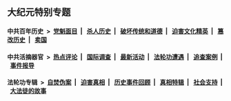 ## 大纪元特别专题

#### 中共百年历史 &nbsp;>&nbsp; [党魁面目](indexes/nf1176107/README.md?08190430) &nbsp;| &nbsp; [杀人历史](indexes/nf1176106/README.md?08190430) &nbsp;| &nbsp; [破坏传统和道德](indexes/nf1176106/README.md?08190430) &nbsp;| &nbsp; [迫害文化精英](indexes/nf1176111/README.md?08190430) &nbsp;| &nbsp; [篡改历史](indexes/nf1176115/README.md?08190430) &nbsp;| &nbsp; [卖国](indexes/nf1176117/README.md?08190430) 

#### 中共活摘器官 &nbsp;>&nbsp; [热点评论](indexes/nf5879/README.md?08190430) &nbsp;| &nbsp; [国际调查](indexes/nf5947/README.md?08190430) &nbsp;| &nbsp; [最新活动](indexes/nf5883/README.md?08190430) &nbsp;| &nbsp; [法轮功遭遇](indexes/nf5881/README.md?08190430) &nbsp;| &nbsp; [追查案例](indexes/nf5880/README.md?08190430) &nbsp;| &nbsp; [事件报导](indexes/nf5877/README.md?08190430) 

#### 法轮功专辑 &nbsp;>&nbsp; [自焚伪案](indexes/nf5562/README.md?08190430) &nbsp;| &nbsp; [迫害真相](indexes/nf4379/README.md?08190430) &nbsp;| &nbsp; [历史事件回顾](indexes/nf5793/README.md?08190430) &nbsp;| &nbsp; [真相特辑](indexes/nf4389/README.md?08190430) &nbsp;| &nbsp; [社会支持](indexes/nf4386/README.md?08190430) &nbsp;| &nbsp; [大法徒的故事](indexes/nf1147481/README.md?08190430) 


